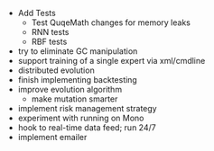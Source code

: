 - Add Tests
  - Test QuqeMath changes for memory leaks
  - RNN tests
  - RBF tests
- try to eliminate GC manipulation
- support training of a single expert via xml/cmdline
- distributed evolution
- finish implementing backtesting
- improve evolution algorithm
  - make mutation smarter
- implement risk management strategy
- experiment with running on Mono
- hook to real-time data feed; run 24/7
- implement emailer
